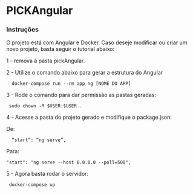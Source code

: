 # PICKAngular

### Instruções
O projeto está com Angular e Docker. Caso deseje modificar ou criar um novo projeto, basta seguir o tutorial abaixo:

 1 - remova a pasta pickAngular.
 
 2 - Utilize o comando abaixo para gerar a estrutura do Angular
 ```
   docker-compose run --rm app ng [NOME DO APP]
 ```
 3 - Rode o comando para dar permissão as pastas geradas:
 ```
  sudo chown -R $USER:$USER .
 ```
 4 - Acesse a pasta do projeto gerado e modifique o package.json:

  De:
  ```
    “start”: “ng serve”,
  ```

  Para:

  ```
  "start": "ng serve --host 0.0.0.0 --poll=500",
  ```

5 - Agora basta rodar o servidor:

 ```
  docker-compose up
 ```
